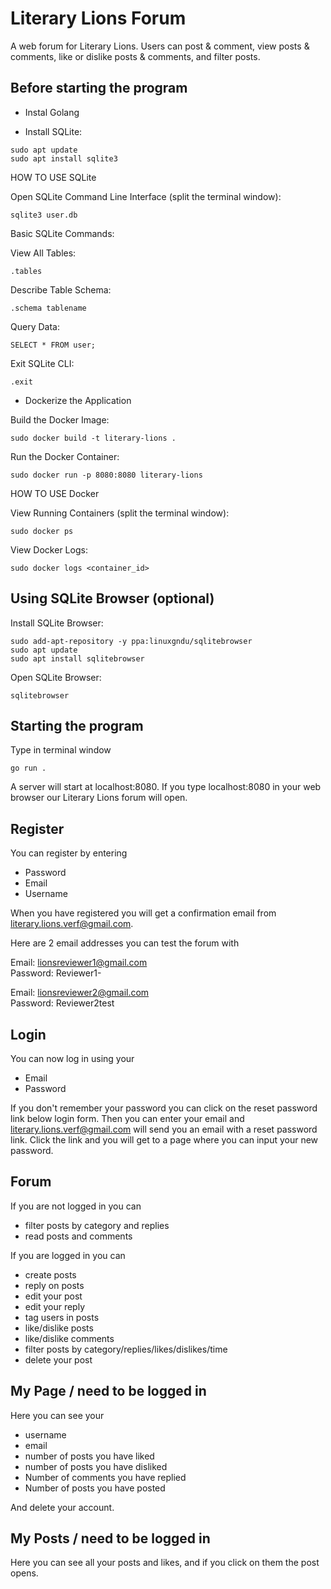# Literary Lions Forum

A web forum for Literary Lions. Users can post & comment, view posts & comments, like or dislike posts & comments, and filter posts.


## Before starting the program

- Instal Golang

- Install SQLite:
```
sudo apt update
sudo apt install sqlite3
```

HOW TO USE SQLite

Open SQLite Command Line Interface (split the terminal window):
```
sqlite3 user.db
```

Basic SQLite Commands:

View All Tables:
```
.tables
```
Describe Table Schema:
```
.schema tablename
```
Query Data:
```
SELECT * FROM user;
```
Exit SQLite CLI:
```
.exit
```

- Dockerize the Application

Build the Docker Image:
```
sudo docker build -t literary-lions .
```
Run the Docker Container:
```
sudo docker run -p 8080:8080 literary-lions
```

HOW TO USE Docker

View Running Containers (split the terminal window):
```
sudo docker ps
```
View Docker Logs:
```
sudo docker logs <container_id>
```


## Using SQLite Browser (optional)

Install SQLite Browser:
```
sudo add-apt-repository -y ppa:linuxgndu/sqlitebrowser
sudo apt update
sudo apt install sqlitebrowser
```
Open SQLite Browser:
```
sqlitebrowser
```


## Starting the program

Type in terminal window 
```
go run .
```

A server will start at localhost:8080.
If you type localhost:8080 in your web browser our Literary Lions forum will open.


## Register

You can register by entering 

- Password
- Email
- Username
  
When you have registered you will get a confirmation email from literary.lions.verf@gmail.com.

Here are 2 email addresses you can test the forum with

Email: lionsreviewer1@gmail.com  
Password: Reviewer1-

Email: lionsreviewer2@gmail.com  
Password: Reviewer2test


## Login

You can now log in using your

- Email
- Password

If you don't remember your password you can click on the reset password link below login form.
Then you can enter your email and literary.lions.verf@gmail.com will send you an email with a reset password link.
Click the link and you will get to a page where you can input your new password.


## Forum

If you are not logged in you can

- filter posts by category and replies
- read posts and comments 

If you are logged in you can

- create posts
- reply on posts
- edit your post
- edit your reply
- tag users in posts
- like/dislike posts
- like/dislike comments
- filter posts by category/replies/likes/dislikes/time
- delete your post

## My Page / need to be logged in

Here you can see your

- username
- email
- number of posts you have liked
- number of posts you have disliked
- Number of comments you have replied
- Number of posts you have posted

And delete your account.

## My Posts / need to be logged in

Here you can see all your posts and likes, and if you click on them the post opens.

